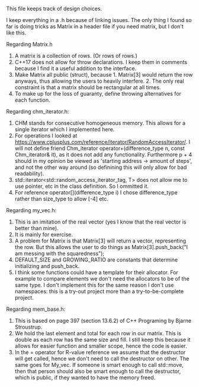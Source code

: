 This file keeps track of design choices.

I keep everything in a .h because of linking issues. The only thing I found so far is doing tricks as Matrix<int> in a header file if you need matrix, but I don't like this.

Regarding Matrix.h
1. A matrix is a collection of rows. (Or rows of rows.)
2. C++17 does not allow for throw declarations. I keep them in comments because I find it a useful addition to the interface.
3. Make Matrix all public (struct), because 1. Matrix[3] would return the row anyways, thus allowing the users to heavily interfere. 2. The only real constraint is that a matrix should be rectangular at all times. 
4. To make up for the loss of guaranty, define throwing alternatives for each function.

Regarding chm_iterator.h:
1. CHM stands for consecutive homogeneous memory. This allows for a single iterator which I implemented here. 
2. For operations I looked at https://www.cplusplus.com/reference/iterator/RandomAccessIterator/. I will not define friend Chm_iterator operator+(difference_type n, const Chm_iterator& it), as it does not add any functionality.
Furthermore p + 4 should in my opinion be viewed as 'starting address -> amount of steps', and not the other way around (so definining this will only allow for bad readability).
3. std::iterator<std::random_access_iterator_tag, T> does not allow me to use pointer, etc in the class definition. So I ommitted it.
4. For reference operator[](difference_type i) I chose difference_type rather than size_type to allow [-4] etc.

Regarding my_vec.h:
1. This is an imitation of the real vector (yes I know that the real vector is better than mine).
2. It is mainly for exercise. 
3. A problem for Matrix is that Matrix[3] will return a vector, representing the row. But this allows the user to do things as Matrix[3].push_back("I am messing with the squaredness");
4. DEFAULT_SIZE and GROWING_RATIO are constants that determine initializing and push_back.
5. I think some functions could have a template for their allocator. For example to compare elements we don't need the allocators to be of the same type.
I don't implement this for the same reason I don't use namespaces: this is a try-out project more than a try-to-be-complete project.

Regarding mem_base.h:
1. This is based on page 397 (section 13.6.2) of C++ Programing by Bjarne Stroustrup.
2. We hold the last element and total for each row in our matrix. This is double as each row has the same size and fill.
I still keep this because it allows for easier function and smaller scope, hence the code is easier.
3. In the = operator for R-value reference we assume that the destructor will get called, hence we don't need to call the destructor on other. 
The same goes for My_vec. If someone is smart enough to call std::move, then that person should also be smart enough to call the destructor, which is public, if 
they wanted to have the memory freed.